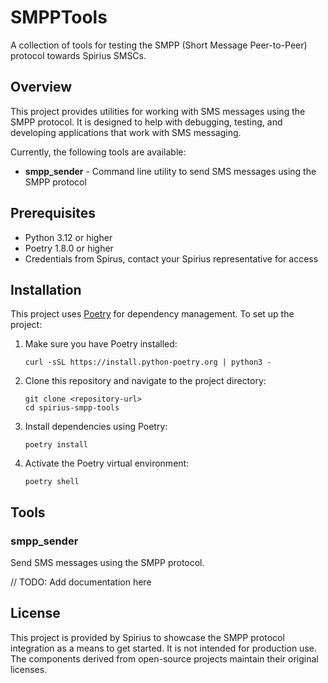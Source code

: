 # SMPPTools

A collection of tools for testing the SMPP (Short Message Peer-to-Peer) protocol towards Spirius SMSCs.

## Overview

This project provides utilities for working with SMS messages using the SMPP protocol. It is designed to help with debugging, testing, and developing applications that work with SMS messaging.

Currently, the following tools are available:

- **smpp_sender** - Command line utility to send SMS messages using the SMPP protocol

## Prerequisites

- Python 3.12 or higher
- Poetry 1.8.0 or higher
- Credentials from Spirus, contact your Spirius representative for access

## Installation

This project uses [Poetry](https://python-poetry.org/) for dependency management. To set up the project:

1. Make sure you have Poetry installed:
   ```
   curl -sSL https://install.python-poetry.org | python3 -
   ```

2. Clone this repository and navigate to the project directory:
   ```
   git clone <repository-url>
   cd spirius-smpp-tools
   ```

3. Install dependencies using Poetry:
   ```
   poetry install
   ```

4. Activate the Poetry virtual environment:
   ```
   poetry shell
   ```

## Tools

### smpp_sender

Send SMS messages using the SMPP protocol.

// TODO: Add documentation here

## License

This project is provided by Spirius to showcase the SMPP protocol integration as a means to get started. It is not intended for production use. 
The components derived from open-source projects maintain their original licenses.
